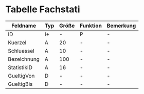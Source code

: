 #   Tabelle Fachstati


| Feldname    | Typ | Größe | Funktion | Bemerkung |
|-------------|-----|-------|----------|-----------|
| ID          | I+  | -     | P        | -         |
| Kuerzel     | A   | 20    | -        | -         |
| Schluessel  | A   | 10    | -        | -         |
| Bezeichnung | A   | 100   | -        | -         |
| StatistikID | A   | 16    | -        | -         |
| GueltigVon  | D   | -     | -        | -         |
| GueltigBis  | D   | -     | -        | -         |

